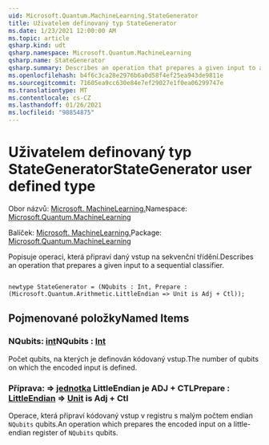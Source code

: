 ```yaml
---
uid: Microsoft.Quantum.MachineLearning.StateGenerator
title: Uživatelem definovaný typ StateGenerator
ms.date: 1/23/2021 12:00:00 AM
ms.topic: article
qsharp.kind: udt
qsharp.namespace: Microsoft.Quantum.MachineLearning
qsharp.name: StateGenerator
qsharp.summary: Describes an operation that prepares a given input to a sequential classifier.
ms.openlocfilehash: b4f6c3ca28e2976b6a0d58f4ef25ea943de9811e
ms.sourcegitcommit: 71605ea9cc630e84e7ef29027e1f0ea06299747e
ms.translationtype: MT
ms.contentlocale: cs-CZ
ms.lasthandoff: 01/26/2021
ms.locfileid: "98854875"
---
```

# <a name="stategenerator-user-defined-type"></a><span data-ttu-id="7fe36-102">Uživatelem definovaný typ StateGenerator</span><span class="sxs-lookup"><span data-stu-id="7fe36-102">StateGenerator user defined type</span></span>

<span data-ttu-id="7fe36-103">Obor názvů: [Microsoft. MachineLearning.](xref:Microsoft.Quantum.MachineLearning)</span><span class="sxs-lookup"><span data-stu-id="7fe36-103">Namespace: [Microsoft.Quantum.MachineLearning](xref:Microsoft.Quantum.MachineLearning)</span></span>

<span data-ttu-id="7fe36-104">Balíček: [Microsoft. MachineLearning.](https://nuget.org/packages/Microsoft.Quantum.MachineLearning)</span><span class="sxs-lookup"><span data-stu-id="7fe36-104">Package: [Microsoft.Quantum.MachineLearning](https://nuget.org/packages/Microsoft.Quantum.MachineLearning)</span></span>


<span data-ttu-id="7fe36-105">Popisuje operaci, která připraví daný vstup na sekvenční třídění.</span><span class="sxs-lookup"><span data-stu-id="7fe36-105">Describes an operation that prepares a given input to a sequential classifier.</span></span>

```qsharp

newtype StateGenerator = (NQubits : Int, Prepare : (Microsoft.Quantum.Arithmetic.LittleEndian => Unit is Adj + Ctl));
```



## <a name="named-items"></a><span data-ttu-id="7fe36-106">Pojmenované položky</span><span class="sxs-lookup"><span data-stu-id="7fe36-106">Named Items</span></span>

### <a name="nqubits--int"></a><span data-ttu-id="7fe36-107">NQubits: [int](xref:microsoft.quantum.lang-ref.int)</span><span class="sxs-lookup"><span data-stu-id="7fe36-107">NQubits : [Int](xref:microsoft.quantum.lang-ref.int)</span></span>

<span data-ttu-id="7fe36-108">Počet qubits, na kterých je definován kódovaný vstup.</span><span class="sxs-lookup"><span data-stu-id="7fe36-108">The number of qubits on which the encoded input is defined.</span></span>
### <a name="prepare--littleendian--unit--is-adj--ctl"></a><span data-ttu-id="7fe36-109">Příprava: [](xref:Microsoft.Quantum.Arithmetic.LittleEndian) => [jednotka](xref:microsoft.quantum.lang-ref.unit) LittleEndian je ADJ + CTL</span><span class="sxs-lookup"><span data-stu-id="7fe36-109">Prepare : [LittleEndian](xref:Microsoft.Quantum.Arithmetic.LittleEndian) => [Unit](xref:microsoft.quantum.lang-ref.unit)  is Adj + Ctl</span></span>

<span data-ttu-id="7fe36-110">Operace, která připraví kódovaný vstup v registru s malým počtem endian `NQubits` qubits.</span><span class="sxs-lookup"><span data-stu-id="7fe36-110">An operation which prepares the encoded input on a little-endian register of `NQubits` qubits.</span></span>